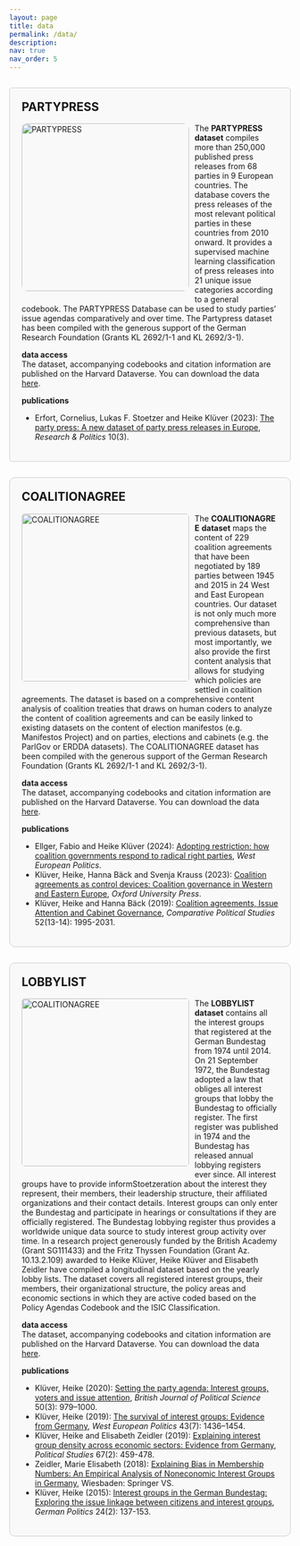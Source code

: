 ```yaml
---
layout: page
title: data
permalink: /data/
description: 
nav: true
nav_order: 5
---
```


<div style="border: 1px solid #ccc; border-radius: 5px; padding: 1.5em; margin: 2em 0; background-color: #f9f9f9;">

  <h2 style="margin-top: 0;">PARTYPRESS</h2>
  
  <img src="{{ '/assets/img/data_partypress.jpg' | relative_url }}" alt="PARTYPRESS" style="float: left; margin: 0 10px 10px 0; border-radius: 10px; max-width: 100%; height: auto; width: 300px;">

  <p>The <strong>PARTYPRESS</strong> <strong>dataset</strong> compiles more than 250,000 published press releases from 68 parties in 9 European countries. The database covers the press releases of the most relevant political parties in these countries from 2010 onward. It provides a supervised machine learning classification of press releases into 21 unique issue categories according to a general codebook. The PARTYPRESS Database can be used to study parties’ issue agendas comparatively and over time. The Partypress dataset has been compiled with the generous support of the German Research Foundation (Grants KL 2692/1-1 and KL 2692/3-1).
  </p>

  <p><strong>data access</strong><br>
    The dataset, accompanying codebooks and citation information are published on the Harvard Dataverse. You can download the data <a href="https://dataverse.harvard.edu/dataset.xhtml?persistentId=doi:10.7910/DVN/OINX7Q">here</a>.
  </p>

  <p><strong>publications</strong><br>
    <ul>
      <li>Erfort, Cornelius, Lukas F. Stoetzer and Heike Klüver (2023): <a href="https://journals.sagepub.com/doi/full/10.1177/20531680231183512">The party press: A new dataset of party press releases in Europe</a>, <em>Research & Politics</em> 10(3).</li>
    </ul>
  </p>

</div>

<div style="border: 1px solid #ccc; border-radius: 10px; padding: 1.5em; margin: 2em 0; background-color: #f9f9f9;">

  <h2 style="margin-top: 0;">COALITIONAGREE</h2>
  
  <img src="{{ '/assets/img/data_coalitionagree.jpg' | relative_url }}" alt="COALITIONAGREE" style="float: left; margin: 0 10px 10px 0; border-radius: 5px; max-width: 100%; height: auto; width: 300px;">

  <p>The <strong>COALITIONAGREE</strong> <strong>dataset</strong> maps the content of 229 coalition agreements that have been negotiated by 189 parties between 1945 and 2015 in 24 West and East European countries. Our dataset is not only much more comprehensive than previous datasets, but most importantly, we also provide the first content analysis that allows for studying which policies are settled in coalition agreements. The dataset is based on a comprehensive content analysis of coalition treaties that draws on human coders to analyze the content of coalition agreements and can be easily linked to existing datasets on the content of election manifestos (e.g. Manifestos Project) and on parties, elections and cabinets (e.g. the ParlGov or ERDDA datasets). The COALITIONAGREE dataset has been compiled with the generous support of the German Research Foundation (Grants KL 2692/1-1 and KL 2692/3-1).
  </p>

  <p><strong>data access</strong><br>
    The dataset, accompanying codebooks and citation information are published on the Harvard Dataverse. You can download the data <a href="https://dataverse.harvard.edu/dataverse/kluever">here</a>.
  </p>

  <p><strong>publications</strong><br>
    <ul>
      <li>Ellger, Fabio and Heike Klüver (2024): <a href="https://www.tandfonline.com/doi/full/10.1080/01402382.2024.2341352">Adopting restriction: how coalition governments respond to radical right parties</a>, <em>West European Politics</em>.</li>
      <li>Klüver, Heike, Hanna Bäck and Svenja Krauss (2023): <a href="https://global.oup.com/academic/product/coalition-agreements-as-control-devices-9780192899910?cc=us&lang=en">Coalition agreements as control devices: Coalition governance in Western and Eastern Europe</a>, <em>Oxford University Press</em>.</li>
      <li>Klüver, Heike and Hanna Bäck (2019): <a href="https://journals.sagepub.com/doi/full/10.1177/0010414019830726?journalCode=cpsa#articleCitationDownloadContainer">Coalition agreements, Issue Attention and Cabinet Governance</a>, <em>Comparative Political Studies</em> 52(13-14): 1995-2031.</li>
    </ul>
  </p>

</div>

<div style="border: 1px solid #ccc; border-radius: 10px; padding: 1.5em; margin: 2em 0; background-color: #f9f9f9;">

  <h2 style="margin-top: 0;">LOBBYLIST</h2>
  
  <img src="{{ '/assets/img/data_lobbylist.jpg' | relative_url }}" alt="COALITIONAGREE" style="float: left; margin: 0 10px 10px 0; border-radius: 5px; max-width: 100%; height: auto; width: 300px;">

  <p>The <strong>LOBBYLIST</strong> <strong>dataset</strong> contains all the interest groups that registered at the German Bundestag from 1974 until 2014. On 21 September 1972, the Bundestag adopted a law that obliges all interest groups that lobby the Bundestag to officially register. The first register was published in 1974 and the Bundestag has released annual lobbying registers ever since. All interest groups have to provide informStoetzeration about the interest they represent, their members, their leadership structure, their affiliated organizations and their contact details. Interest groups can only enter the Bundestag and participate in hearings or consultations if they are officially registered. The Bundestag lobbying register thus provides a worldwide unique data source to study interest group activity over time. In a research project generously funded by the British Academy (Grant SG111433) and the Fritz Thyssen Foundation (Grant Az. 10.13.2.109) awarded to Heike Klüver, Heike Klüver and Elisabeth Zeidler have compiled a longitudinal dataset based on the yearly lobby lists. The dataset covers all registered interest groups, their members, their organizational structure, the policy areas and economic sections in which they are active coded based on the Policy Agendas Codebook and the ISIC Classification.
  </p>

  <p><strong>data access</strong><br>
    The dataset, accompanying codebooks and citation information are published on the Harvard Dataverse. You can download the data <a href="https://dataverse.harvard.edu/dataverse/kluever">here</a>.
  </p>

  <p><strong>publications</strong><br>
    <ul>
      <li>Klüver, Heike (2020): <a href="https://www.cambridge.org/core/journals/british-journal-of-political-science/article/setting-the-party-agenda-interest-groups-voters-and-issue-attention/709B5D3A45BE0813A7972A122DF4AF90/share/757d7b5812fbf32ca2055105577ef5dc770bca9c">Setting the party agenda: Interest groups, voters and issue attention</a>, <em>British Journal of Political Science</em> 50(3): 979–1000.</li>
      <li>Klüver, Heike (2019): <a href="https://www.tandfonline.com/doi/full/10.1080/01402382.2019.1662634">The survival of interest groups: Evidence from Germany</a>, <em>West European Politics</em> 43(7): 1436–1454.</li>
      <li>Klüver, Heike and Elisabeth Zeidler (2019): <a href="http://journals.sagepub.com/eprint/yawfFSgqUzHDykGmae9M/full">Explaining interest group density across economic sectors: Evidence from Germany</a>, <em>Political Studies</em> 67(2): 459-478.</li>
      <li>Zeidler, Marie Elisabeth (2018): <a href="(https://www.springer.com/gp/book/9783658230913)">Explaining Bias in Membership Numbers: An Empirical Analysis of Noneconomic Interest Groups in Germany</a>, Wiesbaden: Springer VS.</li>
    <li>Klüver, Heike (2015): <a href="http://www.tandfonline.com/doi/pdf/10.1080/09644008.2015.1024238">Interest groups in the German Bundestag: Exploring the issue linkage between citizens and interest groups</a>, <em>German Politics</em> 24(2): 137-153.</li>
    </ul>
  </p>

</div>